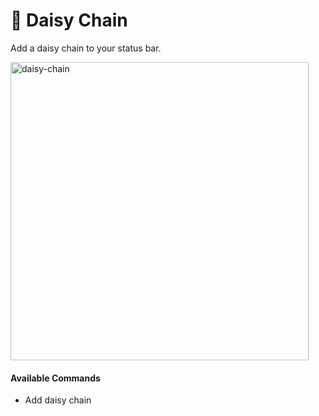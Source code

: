 # 🌼 Daisy Chain

Add a daisy chain to your status bar.

<img width="477" alt="daisy-chain" src="https://user-images.githubusercontent.com/59973863/211713209-e92c4111-9c04-4631-beb0-857d3e6aa2b4.png">

#### Available Commands
- Add daisy chain
